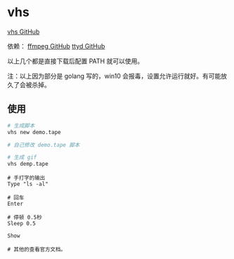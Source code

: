 # vhs

[vhs GitHub](https://github.com/charmbracelet/vhs)

依赖：
[ffmpeg GitHub](https://github.com/FFmpeg/FFmpeg)
[ttyd GitHub](https://github.com/tsl0922/ttyd)

以上几个都是直接下载后配置 PATH 就可以使用。

注：以上因为部分是 golang 写的，win10 会报毒，设置允许运行就好。有可能放久了会被杀掉。

## 使用

```bash
# 生成脚本
vhs new demo.tape

# 自己修改 demo.tape 脚本

# 生成 gif
vhs demp.tape
```

```tape
# 手打字的输出
Type "ls -al"

# 回车
Enter

# 停顿 0.5秒
Sleep 0.5

Show

# 其他的查看官方文档。
```